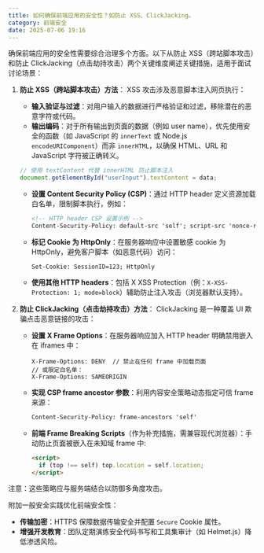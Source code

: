 ```yaml
---
title: 如何确保前端应用的安全性？如防止 XSS、ClickJacking。
category: 前端安全
date: 2025-07-06 19:16
---
```

确保前端应用的安全性需要综合治理多个方面。以下从防止 XSS（跨站脚本攻击）和防止 ClickJacking（点击劫持攻击）两个关键维度阐述关键措施，适用于面试讨论场景：

1. **防止 XSS（跨站脚本攻击）方法**：
   XSS 攻击涉及恶意脚本注入网页执行：
   - **输入验证与过滤**：对用户输入的数据进行严格验证和过滤，移除潜在的恶意字符或代码。
   - **输出编码**：对于所有输出到页面的数据（例如 user name），优先使用安全的函数（如 JavaScript 的 `innerText` 或 Node.js `encodeURIComponent`）而非 `innerHTML`，以确保 HTML、URL 和 JavaScript 字符被正确转义。
   ```javascript
   // 使用 textContent 代替 innerHTML 防止脚本注入
   document.getElementById("userInput").textContent = data;
   ```
   - **设置 Content Security Policy (CSP)**：通过 HTTP header 定义资源加载白名单，限制脚本执行，例如：
     ```html
     <!-- HTTP header CSP 设置示例 -->
     Content-Security-Policy: default-src 'self'; script-src 'nonce-randomstring'
     ```
   - **标记 Cookie 为 HttpOnly**：在服务器响应中设置敏感 cookie 为 HttpOnly，避免客户脚本（如恶意代码）访问：
     ```http
     Set-Cookie: SessionID=123; HttpOnly
     ```
   - **使用其他 HTTP headers**：包括 X XSS Protection（例：`X-XSS-Protection: 1; mode=block`）辅助防止注入攻击（浏览器默认支持）。

2. **防止 ClickJacking（点击劫持攻击）方法**：
   ClickJacking 是一种覆盖 UI 欺骗点击恶意链接的攻击：
   - **设置 X Frame Options**：在服务器响应加入 HTTP header 明确禁用嵌入在 iframes 中：
     ```http
     X-Frame-Options: DENY  // 禁止在任何 frame 中加载页面
     // 或限定白名单：
     X-Frame-Options: SAMEORIGIN
     ```
   - **实现 CSP frame ancestor 参数**：利用内容安全策略动态指定可信 frame 来源：
     ```html
     Content-Security-Policy: frame-ancestors 'self'
     ```
   - **前端 Frame Breaking Scripts**（作为补充措施，需兼容现代浏览器）：手动防止页面被嵌入在未知域 frame 中:
     ```html
     <script>
       if (top !== self) top.location = self.location;
     </script>
     ```
  注意：这些策略应与服务端结合以防御多角度攻击。

附加一般安全实践优化前端安全性：
- **传输加密**：HTTPS 保障数据传输安全并配置 `Secure` Cookie 属性。
- **增强开发教育**：团队定期演练安全代码书写和工具集审计（如 Helmet.js）降低渗透风险。
